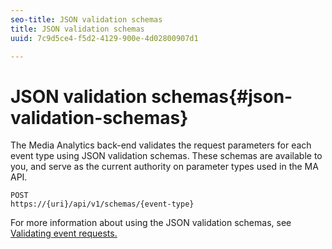```yaml
---
seo-title: JSON validation schemas
title: JSON validation schemas
uuid: 7c9d5ce4-f5d2-4129-900e-4d02800907d1

---
```


# JSON validation schemas{#json-validation-schemas}

The Media Analytics back-end validates the request parameters for each event type using JSON validation schemas. These schemas are available to you, and serve as the current authority on parameter types used in the MA API.

```
POST
https://{uri}/api/v1/schemas/{event-type}
```

For more information about using the JSON validation schemas, see [Validating event requests.](../../media-collection-api/mc-api-impl/mc-api-validate-reqs.md)
